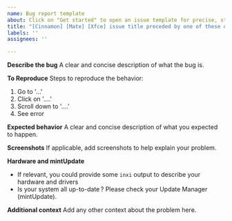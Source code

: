 ```yaml
---
name: Bug report template
about: Click on "Get started" to open an issue template for precise, standard, fast and easy writing
title: "[Cinnamon] [Mate] [Xfce] issue title preceded by one of these distros"
labels: ''
assignees: ''

---
```


**Describe the bug**
A clear and concise description of what the bug is.

**To Reproduce**
Steps to reproduce the behavior:
1. Go to '...'
2. Click on '....'
3. Scroll down to '....'
4. See error

**Expected behavior**
A clear and concise description of what you expected to happen.

**Screenshots**
If applicable, add screenshots to help explain your problem.

**Hardware and mintUpdate**
* If relevant, you could provide some `inxi` output to describe your hardware and drivers
* Is your system all up-to-date ? Please check your Update Manager (mintUpdate).

**Additional context**
Add any other context about the problem here.
